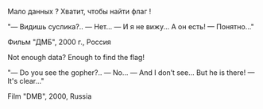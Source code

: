 Мало данных ?
Хватит, чтобы найти флаг !

"— Видишь суслика?..
— Нет...
— И я не вижу... А он есть!
— Понятно..."

Фильм "ДМБ", 2000 г., Россия

Not enough data?
Enough to find the flag!

"— Do you see the gopher?..
— No...
— And I don’t see... But he is there!
— It's clear..."

Film "DMB", 2000, Russia

